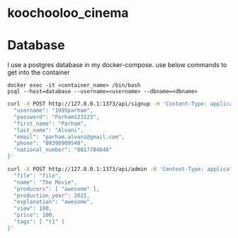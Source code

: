 # koochooloo_cinema

# Database

I use a postgres database in my docker-compose. use below commands to get into the container

```shell
docker exec -it <container_name> /bin/bash
psql --host=database --username=<username> --dbname=<dbname>
```

```sh
curl -X POST http://127.0.0.1:1373/api/signup -H 'Content-Type: application/json' -d '{
  "username": "1995parham",
  "password": "Parham123123",
  "first_name": "Parham",
  "last_name": "Alvani",
  "email": "parham.alvani@gmail.com",
  "phone": "09390909540",
  "national_number": "0017784646"
}'
```

```sh
curl -X POST http://127.0.0.1:1373/api/admin -H 'Content-Type: application/json' -d '{
  "file": "file",
  "name": "The Movie",
  "producers": [ "awesome" ],
  "production_year": 2021,
  "explanation": "awesome",
  "view": 100,
  "price": 100,
  "tags": [ "t1" ]
}'
```
